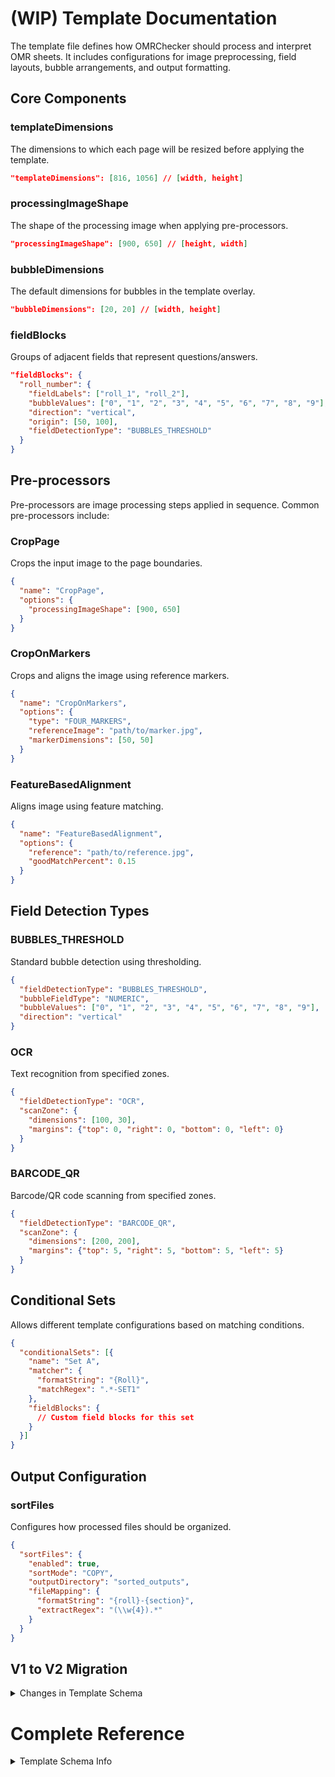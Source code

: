 <!-- - TODO: add Links to Readmes inside individual samples -->

# (WIP) Template Documentation

The template file defines how OMRChecker should process and interpret OMR sheets. It includes configurations for image preprocessing, field layouts, bubble arrangements, and output formatting.

## Core Components

### templateDimensions
The dimensions to which each page will be resized before applying the template.
```json
"templateDimensions": [816, 1056] // [width, height]
```

### processingImageShape
The shape of the processing image when applying pre-processors.
```json
"processingImageShape": [900, 650] // [height, width]
```

### bubbleDimensions
The default dimensions for bubbles in the template overlay.
```json
"bubbleDimensions": [20, 20] // [width, height]
```

### fieldBlocks
Groups of adjacent fields that represent questions/answers.
```json
"fieldBlocks": {
  "roll_number": {
    "fieldLabels": ["roll_1", "roll_2"],
    "bubbleValues": ["0", "1", "2", "3", "4", "5", "6", "7", "8", "9"],
    "direction": "vertical",
    "origin": [50, 100],
    "fieldDetectionType": "BUBBLES_THRESHOLD"
  }
}
```

## Pre-processors

Pre-processors are image processing steps applied in sequence. Common pre-processors include:

### CropPage
Crops the input image to the page boundaries.
```json
{
  "name": "CropPage",
  "options": {
    "processingImageShape": [900, 650]
  }
}
```

### CropOnMarkers
Crops and aligns the image using reference markers.
```json
{
  "name": "CropOnMarkers",
  "options": {
    "type": "FOUR_MARKERS",
    "referenceImage": "path/to/marker.jpg",
    "markerDimensions": [50, 50]
  }
}
```

### FeatureBasedAlignment
Aligns image using feature matching.
```json
{
  "name": "FeatureBasedAlignment",
  "options": {
    "reference": "path/to/reference.jpg",
    "goodMatchPercent": 0.15
  }
}
```

## Field Detection Types

### BUBBLES_THRESHOLD
Standard bubble detection using thresholding.
```json
{
  "fieldDetectionType": "BUBBLES_THRESHOLD",
  "bubbleFieldType": "NUMERIC",
  "bubbleValues": ["0", "1", "2", "3", "4", "5", "6", "7", "8", "9"],
  "direction": "vertical"
}
```

### OCR
Text recognition from specified zones.
```json
{
  "fieldDetectionType": "OCR",
  "scanZone": {
    "dimensions": [100, 30],
    "margins": {"top": 0, "right": 0, "bottom": 0, "left": 0}
  }
}
```

### BARCODE_QR
Barcode/QR code scanning from specified zones.
```json
{
  "fieldDetectionType": "BARCODE_QR",
  "scanZone": {
    "dimensions": [200, 200],
    "margins": {"top": 5, "right": 5, "bottom": 5, "left": 5}
  }
}
```

## Conditional Sets

Allows different template configurations based on matching conditions.
```json
{
  "conditionalSets": [{
    "name": "Set A",
    "matcher": {
      "formatString": "{Roll}",
      "matchRegex": ".*-SET1"
    },
    "fieldBlocks": {
      // Custom field blocks for this set
    }
  }]
}
```

## Output Configuration

### sortFiles
Configures how processed files should be organized.
```json
{
  "sortFiles": {
    "enabled": true,
    "sortMode": "COPY",
    "outputDirectory": "sorted_outputs",
    "fileMapping": {
      "formatString": "{roll}-{section}",
      "extractRegex": "(\\w{4}).*"
    }
  }
}
```

## V1 to V2 Migration

<details>
<summary open> Changes in Template Schema </summary>

```yaml
- Renamed pageDimensions -> templateDimensions
- Support for a top level processingImageShape as well as pre-processor level processingImageShape
- Added conditionalSets in the schema.
- Support for outputImageShape
```

</details>

# Complete Reference

<details>
<summary> Template Schema Info </summary>

--8<-- "docs/v2/about_template_schema.md"

</details>